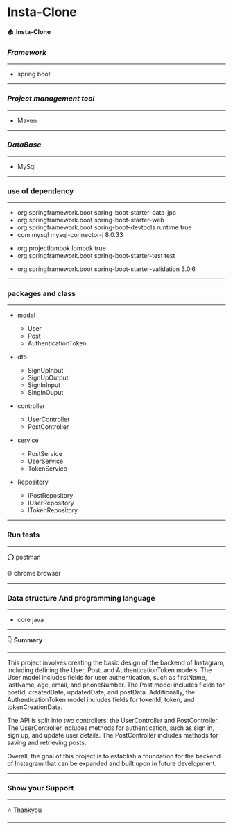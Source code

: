 # Insta-Clone

:house: **Insta-Clone**

### ***Framework***
---------
- spring boot

-------------

### ***Project management tool***
-------
- Maven


-----------------
### ***DataBase***
****************
- MySql
****************

### **use of dependency**
-----
- <dependency>
      <groupId>org.springframework.boot</groupId>
      <artifactId>spring-boot-starter-data-jpa</artifactId>
      </dependency>
- <dependency>
     <groupId>org.springframework.boot</groupId>
     <artifactId>spring-boot-starter-web</artifactId>
     </dependency>

- <dependency>
       <groupId>org.springframework.boot</groupId>
       <artifactId>spring-boot-devtools</artifactId>
	<scope>runtime</scope>
	<optional>true</optional>
	</dependency>
- <dependency>
    <groupId>com.mysql</groupId>
    <artifactId>mysql-connector-j</artifactId>
    <version>8.0.33</version>
 </dependency>

- <dependency>
       <groupId>org.projectlombok</groupId>
       <artifactId>lombok</artifactId>
       <optional>true</optional>
	</dependency>
- <dependency>
     <groupId>org.springframework.boot</groupId>
     <artifactId>spring-boot-starter-test</artifactId>
     <scope>test</scope>
     </dependency>
<!-- https://mvnrepository.com/artifact/org.springframework.boot/spring-boot-starter-validation -->
- <dependency>
	<groupId>org.springframework.boot</groupId>
	<artifactId>spring-boot-starter-validation</artifactId>
	<version>3.0.6</version>
	</dependency>





--------

### **packages and class**

---------
- model 
  - User
  - Post
  - AuthenticationToken
- dto
    - SignUpInput
    - SignUpOutput
    - SignInInput
    - SingInOuput


- controller
   - UserController
   - PostController

- service
   - PostService
   - UserService
   - TokenService
- Repository
  - IPostRepository
  - IUserRepository
  - ITokenRepository
 
-------------


### **Run tests**

------

⭕ postman 

:globe_with_meridians: chrome browser

********

### **Data structure And programming language**

-----

 - core java
 
 --------

  :point_down: **Summary**
*****
This project involves creating the basic design of the backend of Instagram, including defining the User, Post, and AuthenticationToken models. The User model includes fields for user authentication, such as firstName, lastName, age, email, and phoneNumber. The Post model includes fields for postId, createdDate, updatedDate, and postData. Additionally, the AuthenticationToken model includes fields for tokenId, token, and tokenCreationDate.

The API is split into two controllers: the UserController and PostController. The UserController includes methods for authentication, such as sign in, sign up, and update user details. The PostController includes methods for saving and retrieving posts.

Overall, the goal of this project is to establish a foundation for the backend of Instagram that can be expanded and built upon in future development.
*****

### **Show your Support** 
****
:star: Thankyou 

****
